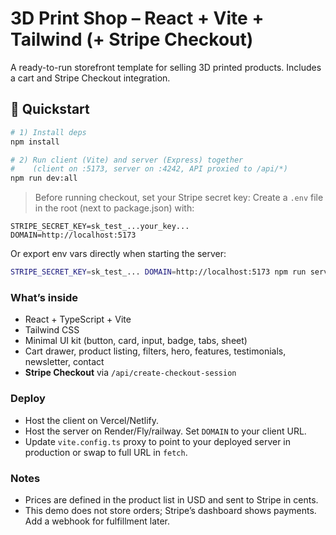 
# 3D Print Shop – React + Vite + Tailwind (+ Stripe Checkout)

A ready-to-run storefront template for selling 3D printed products. Includes a cart and Stripe Checkout integration.

## 🚀 Quickstart

```bash
# 1) Install deps
npm install

# 2) Run client (Vite) and server (Express) together
#    (client on :5173, server on :4242, API proxied to /api/*)
npm run dev:all
```

> Before running checkout, set your Stripe secret key:
Create a `.env` file in the root (next to package.json) with:
```
STRIPE_SECRET_KEY=sk_test_...your_key...
DOMAIN=http://localhost:5173
```

Or export env vars directly when starting the server:
```bash
STRIPE_SECRET_KEY=sk_test_... DOMAIN=http://localhost:5173 npm run server
```

### What’s inside
- React + TypeScript + Vite
- Tailwind CSS
- Minimal UI kit (button, card, input, badge, tabs, sheet)
- Cart drawer, product listing, filters, hero, features, testimonials, newsletter, contact
- **Stripe Checkout** via `/api/create-checkout-session`

### Deploy
- Host the client on Vercel/Netlify.
- Host the server on Render/Fly/railway. Set `DOMAIN` to your client URL.
- Update `vite.config.ts` proxy to point to your deployed server in production or swap to full URL in `fetch`.

### Notes
- Prices are defined in the product list in USD and sent to Stripe in cents.
- This demo does not store orders; Stripe’s dashboard shows payments. Add a webhook for fulfillment later.

